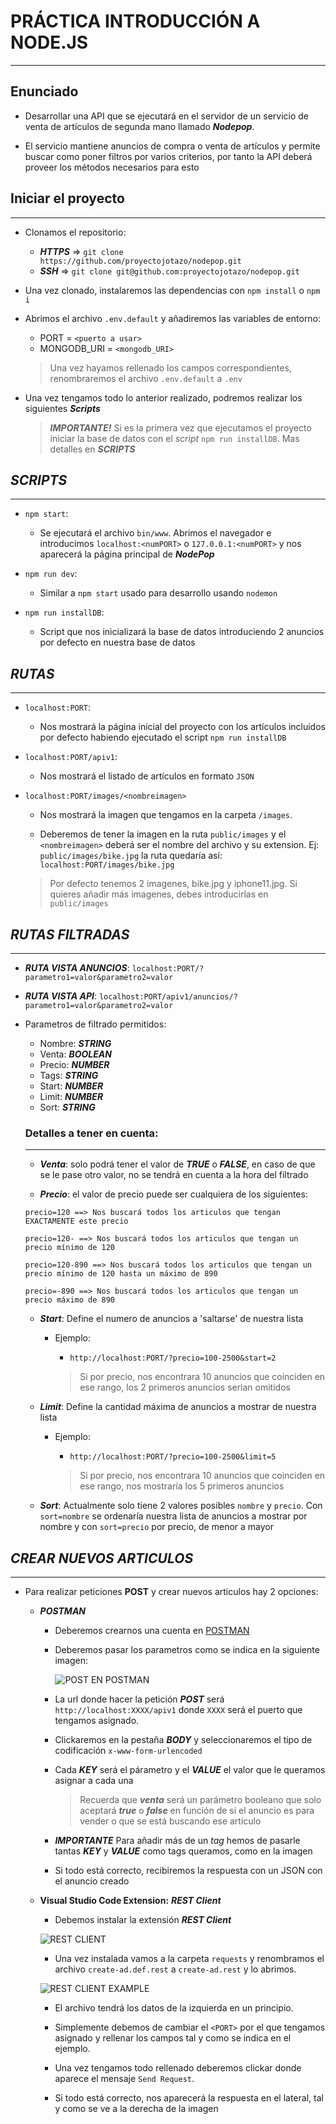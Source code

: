 # PRÁCTICA INTRODUCCIÓN A NODE.JS
---

## Enunciado

- Desarrollar una API que se ejecutará en el servidor de un servicio de venta de artículos de segunda mano llamado ***Nodepop***.

- El servicio mantiene anuncios de compra o venta de artículos y permite buscar como poner filtros por varios criterios, por tanto la API deberá proveer los métodos necesarios para esto

## Iniciar el proyecto
---

- Clonamos el repositorio:

  - ***HTTPS*** => `git clone https://github.com/proyectojotazo/nodepop.git`
  - ***SSH*** => `git clone git@github.com:proyectojotazo/nodepop.git`

- Una vez clonado, instalaremos las dependencias con `npm install` o `npm i`

- Abrimos el archivo `.env.default` y añadiremos las variables de entorno:

  - PORT = `<puerto a usar>`
  - MONGODB_URI = `<mongodb_URI>`

  > Una vez hayamos rellenado los campos correspondientes, renombraremos el archivo `.env.default` a `.env`

- Una vez tengamos todo lo anterior realizado, podremos realizar los siguientes ***Scripts***

  > ***IMPORTANTE!*** Si es la primera vez que ejecutamos el proyecto iniciar la base de datos con el *script* `npm run installDB`. Mas detalles en ***SCRIPTS***

## ***SCRIPTS***
---

  - `npm start`: 

    - Se ejecutará el archivo `bin/www`. Abrimos el navegador e introducimos `localhost:<numPORT>` o `127.0.0.1:<numPORT>` y nos aparecerá la página principal de ***NodePop***
  
  - `npm run dev`:

    - Similar a `npm start` usado para desarrollo usando `nodemon`

  - `npm run installDB`:

    - Script que nos inicializará la base de datos introduciendo 2 anuncios por defecto en nuestra base de datos

## ***RUTAS***
---

- `localhost:PORT`:

  - Nos mostrará la página inicial del proyecto con los artículos incluidos por defecto habiendo ejecutado el script `npm run installDB`

- `localhost:PORT/apiv1`:

  - Nos mostrará el listado de artículos en formato `JSON`

- `localhost:PORT/images/<nombreimagen>`

  - Nos mostrará la imagen que tengamos en la carpeta `/images`.

  - Deberemos de tener la imagen en la ruta `public/images` y el `<nombreimagen>` deberá ser el nombre del archivo y su extension. Ej: `public/images/bike.jpg` la ruta quedaría así: `localhost:PORT/images/bike.jpg`

  > Por defecto tenemos 2 imagenes, bike.jpg y iphone11.jpg. Si quieres añadir más imagenes, debes introducirlas en `public/images`

## ***RUTAS FILTRADAS***
---

- ***RUTA VISTA ANUNCIOS***: `localhost:PORT/?parametro1=valor&parametro2=valor`

- ***RUTA VISTA API***: `localhost:PORT/apiv1/anuncios/?parametro1=valor&parametro2=valor`

- Parametros de filtrado permitidos:

  - Nombre: ***STRING*** 
  - Venta: ***BOOLEAN***
  - Precio: ***NUMBER***
  - Tags: ***STRING***
  - Start: ***NUMBER***
  - Limit: ***NUMBER***
  - Sort: ***STRING***

  ### Detalles a tener en cuenta:
  ---

    - ***Venta***: solo podrá tener el valor de ***TRUE*** o ***FALSE***, en caso de que se le pase otro valor, no se tendrá en cuenta a la hora del filtrado

    - ***Precio***: el valor de precio puede ser cualquiera de los siguientes:

    ```
    precio=120 ==> Nos buscará todos los articulos que tengan EXACTAMENTE este precio

    precio=120- ==> Nos buscará todos los articulos que tengan un precio mínimo de 120

    precio=120-890 ==> Nos buscará todos los articulos que tengan un precio mínimo de 120 hasta un máximo de 890

    precio=-890 ==> Nos buscará todos los articulos que tengan un precio máximo de 890
    ```

    - ***Start***: Define el numero de anuncios a 'saltarse' de nuestra lista

      - Ejemplo: 

        - `http://localhost:PORT/?precio=100-2500&start=2`

        > Si por precio, nos encontrara 10 anuncios que coinciden en ese rango, los 2 primeros anuncios serian omitidos

    - ***Limit***: Define la cantidad máxima de anuncios a mostrar de nuestra lista

      - Ejemplo: 

        - `http://localhost:PORT/?precio=100-2500&limit=5`

        > Si por precio, nos encontrara 10 anuncios que coinciden en ese rango, nos mostraría los 5 primeros anuncios

    - ***Sort***: Actualmente solo tiene 2 valores posibles `nombre` y `precio`.
    Con `sort=nombre` se ordenaría nuestra lista de anuncios a mostrar por nombre y con `sort=precio` por precio, de menor a mayor

  
  
## ***CREAR NUEVOS ARTICULOS***
---

- Para realizar peticiones **POST** y crear nuevos articulos hay 2 opciones:

  - ***POSTMAN***

    - Deberemos crearnos una cuenta en [POSTMAN](https://www.postman.com)
    - Deberemos pasar los parametros como se indica en la siguiente imagen:

      ![POST EN POSTMAN](public/readme-imgs/post-format-postman.png)

    - La url donde hacer la petición ***POST*** será `http://localhost:XXXX/apiv1` donde `XXXX` será el puerto que tengamos asignado.

    - Clickaremos en la pestaña ***BODY*** y seleccionaremos el tipo de codificación `x-www-form-urlencoded`

    - Cada ***KEY*** será el párametro y el ***VALUE*** el valor que le queramos asignar a cada una

      > Recuerda que ***venta*** será un parámetro booleano que solo aceptará ***true*** o ***false*** en función de si el anuncio es para vender o que se está buscando ese artículo

    - ***IMPORTANTE*** Para añadir más de un *tag* hemos de pasarle tantas ***KEY*** y ***VALUE*** como tags queramos, como en la imagen

    - Si todo está correcto, recibiremos la respuesta con un JSON con el anuncio creado

  - **Visual Studio Code Extension:** ***REST Client***

    - Debemos instalar la extensión ***REST Client***
    
    ![REST CLIENT](public/readme-imgs/post-rest-client.png)

    - Una vez instalada vamos a la carpeta `requests` y renombramos el archivo `create-ad.def.rest` a `create-ad.rest` y lo abrimos.     

    ![REST CLIENT EXAMPLE](public/readme-imgs/rest-client-example.png)

    - El archivo tendrá los datos de la izquierda en un principio.

    - Simplemente debemos de cambiar el `<PORT>` por el que tengamos asignado y rellenar los campos tal y como se indica en el ejemplo.

    - Una vez tengamos todo rellenado deberemos clickar donde aparece el mensaje `Send Request`.

    - Si todo está correcto, nos aparecerá la respuesta en el lateral, tal y como se ve a la derecha de la imagen